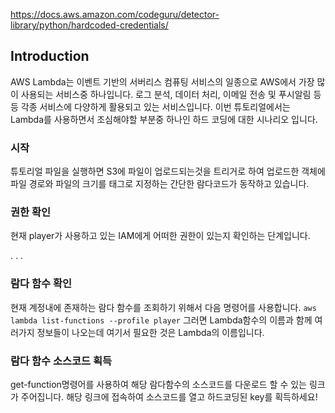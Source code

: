 https://docs.aws.amazon.com/codeguru/detector-library/python/hardcoded-credentials/


## Introduction
AWS Lambda는 이벤트 기반의 서버리스 컴퓨팅 서비스의 일종으로
AWS에서 가장 많이 사용되는 서비스중 하나입니다.
로그 분석, 데이터 처리, 이메일 전송 및 푸시알림 등등 각종 서비스에 다양하게 활용되고 있는 서비스입니다.
이번 튜토리얼에서는 Lambda를 사용하면서 조심해야할 부분중 하나인 하드 코딩에 대한 시나리오 입니다.

### 시작
튜토리얼 파일을 실행하면 S3에 파일이 업로드되는것을 트리거로 하여 업로드한 객체에 파일 경로와 파일의 크기를 태그로 지정하는 간단한 람다코드가 동작하고 있습니다.


### 권한 확인
현재 player가 사용하고 있는 IAM에게 어떠한 권한이 있는지 확인하는 단계입니다.

.
.
.


### 람다 함수 확인
현재 계정내에 존재하는 람다 함수를 조회하기 위해서 다음 명령어를 사용합니다.
```aws lambda list-functions --profile player```
그러면 Lambda함수의 이름과 함께 여러가지 정보들이 나오는데 여기서 필요한 것은 Lambda의 이름입니다.

### 람다 함수 소스코드 획득
get-function명령어를 사용하여 해당 람다함수의 소스코드를 다운로드 할 수 있는 링크가 주어집니다.
해당 링크에 접속하여 소스코드를 열고 하드코딩된 key를 획득하세요!
